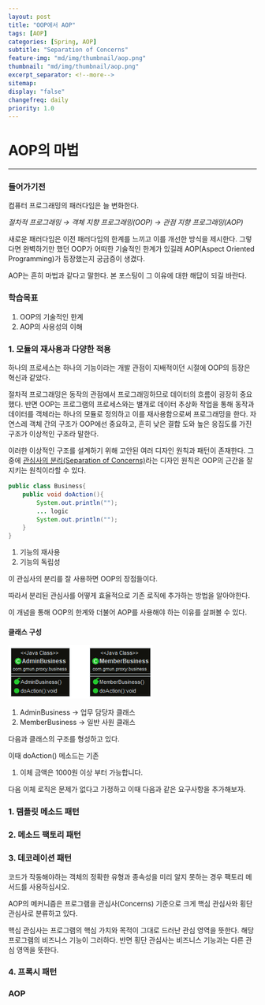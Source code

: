 ```yaml
---
layout: post
title: "OOP에서 AOP"
tags: [AOP]
categories: [Spring, AOP]
subtitle: "Separation of Concerns"
feature-img: "md/img/thumbnail/aop.png"
thumbnail: "md/img/thumbnail/aop.png"
excerpt_separator: <!--more-->
sitemap:
display: "false"
changefreq: daily
priority: 1.0
---
```


<!--more-->

# AOP의 마법

---

### 들어가기전

컴퓨터 프로그래밍의 패러다임은 늘 변화한다.

_절차적 프로그래밍 → 객체 지향 프로그래밍(OOP) → 관점 지향 프로그래밍(AOP)_

새로운 패러다임은 이전 패러다임의 한계를 느끼고 이를 개선한 방식을 제시한다. 그렇다면 완벽하기만 했던 OOP가 어떠한 기술적인 한계가 있길래 AOP(Aspect Oriented Programming)가 등장했는지 궁금증이 생겼다.

AOP는 흔히 마법과 같다고 말한다. 본 포스팅이 그 이유에 대한 해답이 되길 바란다.

### 학습목표

1. OOP의 기술적인 한계
2. AOP의 사용성의 이해

### 1. 모듈의 재사용과 다양한 적용

하나의 프로세스는 하나의 기능이라는 개발 관점이 지배적이던 시절에 OOP의 등장은 혁신과 같았다.

절차적 프로그래밍은 동작의 관점에서 프로그래밍하므로 데이터의 흐름이 굉장히 중요했다. 반면 OOP는 프로그램의 프로세스와는 별개로 데이터 추상화 작업을 통해 동작과 데이터를 객체라는 하나의 모듈로 정의하고 이를 재사용함으로써 프로그래밍을 한다. 자연스레 객체 간의 구조가 OOP에선 중요하고, 흔히 낮은 결합 도와 높은 응집도를 가진 구조가 이상적인 구조라 말한다.

이러한 이상적인 구조를 설계하기 위해 고안된 여러 디자인 원칙과 패턴이 존재한다. 그중에 [관심사의 분리(Separation of Concerns)](https://en.wikipedia.org/wiki/Separation_of_concerns)라는 디자인 원칙은 OOP의 근간을 잘 지키는 원칙이라할 수 있다.

``` java
public class Business{
    public void doAction(){
        System.out.println("");
        ... logic
        System.out.println("");
    }
}
```

1. 기능의 재사용
2. 기능의 독립성

이 관심사의 분리를 잘 사용하면 OOP의 장점들이다.

따라서 분리된 관심사를 어떻게 효율적으로 기존 로직에 추가하는 방법을 알아야한다.


이 개념을 통해 OOP의 한계와 더불어 AOP를 사용해야 하는 이유를 살펴볼 수 있다.

#### 클래스 구성

![img](/md/img/aop/oop-with-aop/class-diagram1.png)

1. AdminBusiness → 업무 담당자 클래스
2. MemberBusiness → 일반 사원 클래스

다음과 클래스의 구조를 형성하고 있다.

이때 doAction() 메소드는 기존

1. 이체 금액은 1000원 이상 부터 가능합니다.

다음 이체 로직은 문제가 없다고 가정하고 이때 다음과 같은 요구사항을 추가해보자.

### 1. 템플릿 메소드 패턴

### 2. 메소드 팩토리 패턴

### 3. 데코레이션 패턴

코드가 작동해야하는 객체의 정확한 유형과 종속성을 미리 알지 못하는 경우 팩토리 메서드를 사용하십시오.

 AOP의 메커니즘은 프로그램을 관심사(Concerns) 기준으로 크게 핵심 관심사와 횡단 관심사로 분류하고 있다.

핵심 관심사는 프로그램의 핵심 가치와 목적이 그대로 드러난 관심 영역을 뜻한다. 해당 프로그램의 비즈니스 기능이 그러하다. 반면 횡단 관심사는 비즈니스 기능과는 다른 관심 영역을 뜻한다.

### 4. 프록시 패턴

### AOP

